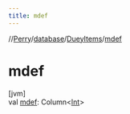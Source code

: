 ```yaml
---
title: mdef
---
```

//[Perry](../../../index.html)/[database](../index.html)/[DueyItems](index.html)/[mdef](mdef.html)



# mdef



[jvm]\
val [mdef](mdef.html): Column<[Int](https://kotlinlang.org/api/latest/jvm/stdlib/kotlin/-int/index.html)>




